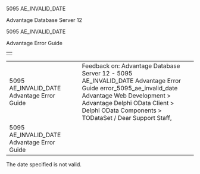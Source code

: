 5095 AE\_INVALID\_DATE




Advantage Database Server 12  

5095 AE\_INVALID\_DATE

Advantage Error Guide

|  |
| --- |
|  |

|  |  |  |  |  |
| --- | --- | --- | --- | --- |
| 5095 AE\_INVALID\_DATE  Advantage Error Guide |  |  | Feedback on: Advantage Database Server 12 - 5095 AE\_INVALID\_DATE Advantage Error Guide error\_5095\_ae\_invalid\_date Advantage Web Development > Advantage Delphi OData Client > Delphi OData Components > TODataSet / Dear Support Staff, |  |
| 5095 AE\_INVALID\_DATE  Advantage Error Guide |  |  |  |  |

The date specified is not valid.